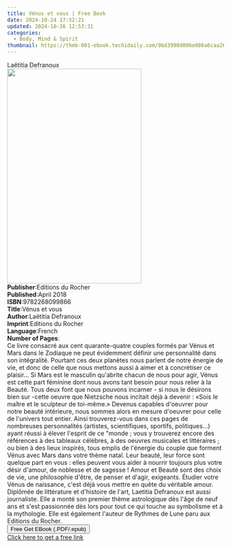 ```yaml
---
title: Vénus et vous | Free Book
date: 2024-10-24 17:52:21
updated: 2024-10-26 12:53:31
categories:
  - Body, Mind & Spirit
thumbnail: https://thmb-001-ebook.techidaily.com/9bd3990d806e086a6caa2649534c43060403787c8aa576e43990b4a109788ca5.jpg
---
```

<main id="book-container">
  <div class="flex flex-col">
    <div class="book-brief flex-1 py-6 px-4 sm:p-6 md:py-10 md:px-8">
      <!-- brief-->
      <div class="book-brief-main">Laëtitia Defranoux</div>
    </div>
    <div
      class="book-meta-info flex-1 grid gap-4 col-start-1 col-end-3 row-start-1 sm:mb-6 sm:grid-cols-4 lg:gap-6 lg:col-start-2 lg:row-end-6 lg:row-span-6 lg:mb-0"
    >
      <div
        class="book-meta-info-left place-content-center mt-4 p-4 text-sm leading-6 col-start-2 col-span-2 dark:text-slate-400"
      >
        <img
          class="w-full h-500 object-cover rounded-lg sm:h-255 sm:col-span-2 lg:col-span-full"
          src="https://img-001-ebook.techidaily.com/2840af9b451a7134f6db8d335a2e5171f74e615cc79fcb422549381f26c3ebca.jpg"
          alt=""
          width="312"
          height="500"
        />
      </div>
      <div
        class="book-meta-info-right mt-2 col-start-1 row-start-2 col-span-3 self-center"
      >
        <!-- meta data  -->
        <div class="flex flex-col px-4 md:px-8">
          <div class="flex-1">
            <strong>Publisher</strong>:<span class="px-2"
              >Editions du Rocher</span
            >
          </div>
          <div class="flex-1">
            <strong>Published</strong>:<span class="px-2">April 2018</span>
          </div>
          <div class="flex-1">
            <strong>ISBN</strong>:<span class="px-2">9782268099866</span>
          </div>
          <div class="flex-1">
            <strong>Title</strong>:<span class="px-2">Vénus et vous</span>
          </div>
          <div class="flex-1">
            <strong>Author</strong>:<span class="px-2">Laëtitia Defranoux</span>
          </div>
          <div class="flex-1">
            <strong>Imprint</strong>:<span class="px-2"
              >Editions du Rocher</span
            >
          </div>
          <div class="flex-1">
            <strong>Language</strong>:<span class="px-2">French</span>
          </div>
          <div class="flex-1">
            <strong>Number of Pages</strong>:<span class="px-2"></span>
          </div>
        </div>
      </div>
    </div>
    <div class="book-description flex-1 py-6 px-4 sm:p-6 md:py-10 md:px-8">
      <div class="book-description-main">
        <div accordion-content="" id="description">
          Ce livre consacré aux cent quarante-quatre couples formés par Vénus et
          Mars dans le Zodiaque ne peut évidemment définir une personnalité dans
          son intégralité. Pourtant ces deux planètes nous parlent de notre
          énergie de vie, et donc de celle que nous mettons aussi à aimer et à
          concrétiser ce plaisir... Si Mars est le masculin qu'abrite chacun de
          nous pour agir, Vénus est cette part féminine dont nous avons tant
          besoin pour nous relier à la Beauté. Tous deux font que nous pouvons
          incarner - si nous le désirons bien sur -cette oeuvre que Nietzsche
          nous incitait déjà à devenir : «Sois le maître et le sculpteur de
          toi-même.» Devenus capables d'oeuvrer pour notre beauté intérieure,
          nous sommes alors en mesure d'oeuvrer pour celle de l'univers tout
          entier. Ainsi trouverez-vous dans ces pages de nombreuses
          personnalités (artistes, scientifiques, sportifs, politiques...) ayant
          réussi à élever l'esprit de ce "monde ; vous y trouverez encore des
          références à des tableaux célèbres, à des oeuvres musicales et
          littéraires ; ou bien à des lieux inspirés, tous emplis de l'énergie
          du couple que forment Vénus avec Mars dans votre thème natal. Leur
          beauté, leur force sont quelque part en vous : elles peuvent vous
          aider à nourrir toujours plus votre désir d'amour, de noblesse et de
          sagesse ! Amour et Beauté sont des choix de vie, une philosophie
          d'être, de penser et d'agir, exigeants. Étudier votre Vénus de
          naissance, c'est déjà vous mettre en quête du véritable amour.
          Diplômée de littérature et d'histoire de l'art, Laetitia Defranoux est
          aussi journaliste. Elle a monté son premier thème astrologique dès
          l'âge de neuf ans et s'est passionnée dès lors pour tout ce qui touche
          au symbolisme et à la mythologie. Elle est également l'auteur de
          Rythmes de Lune paru aux Editions du Rocher.
        </div>
        <div class="accordion-fader"></div>
      </div>
    </div>
    <div class="book-excerpts flex-1 py-6 px-4 sm:p-6 md:py-10 md:px-8"></div>
    <div
      class="book-about-author flex-1 py-6 px-4 sm:p-6 md:py-10 md:px-8"
    ></div>
    <div class="book-free-get flex-1 py-6 px-4 sm:p-6 md:py-10 md:px-8">
      <button
        id="btn-free-get"
        class="bg-blue-500 hover:bg-blue-700 text-white font-bold py-2 px-4 rounded"
      >
        Free Get EBook (.PDF/.epub)
      </button>
      <div id="countdown-display" class="px-2 text-lg mt-2"></div>
      <a
        id="free-link"
        class="hidden bg-blue-500 hover:bg-blue-700 text-white font-bold py-2 px-4 rounded"
        href="https://www.ebooks.com/en-us/book/96031670/v-nus-et-vous/la-titia-defranoux/"
        target="_blank"
        >Click here to get a free link</a
      >
    </div>
    <script>
      let countdownTime = 0;
      let countdownInterval = null;
      document
        .getElementById('btn-free-get')
        .addEventListener('click', startCountdown);
      function startCountdown() {
        countdownTime = new Date().getTime() + 60000 * 3;
        countdownInterval = setInterval(updateCountdown, 1000);
        document.getElementById('btn-free-get').disabled = true;
        document
          .getElementById('btn-free-get')
          .classList.add('bg-gray-500', 'cursor-not-allowed');
      }
      function updateCountdown() {
        let currentTime = new Date().getTime();
        let timeLeft = countdownTime - currentTime;
        let secondsLeft = Math.floor(timeLeft / 1000);
        document.getElementById('countdown-display').innerHTML =
          `Remaining time: ${secondsLeft} seconds.`;
        if (secondsLeft <= 0) {
          clearInterval(countdownInterval);
          document.getElementById('btn-free-get').classList.add('hidden');
          document.getElementById('free-link').classList.remove('hidden');
          document.getElementById('countdown-display').innerHTML = '';
        }
      }
    </script>
  </div>
</main>
